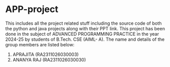 # APP-project
This includes all the project related stuff  including the source code of both the python and java projects along with their PPT link. This project has been done in the subject of ADVANCED PROGRAMMING PRACTICE in the year 2024-25 by students of B.Tech. CSE (AIML- A). The name and details of the group members are listed below:
1.  APRAJITA (RA2311026030003)
2.  ANANYA RAJ (RA2311026030030)